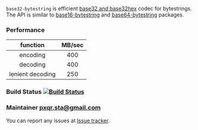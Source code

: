 `base32-bytestring` is efficient [base32 and base32hex][rfc] codec for
bytestrings. The API is similar to [base16-bytestring][base16-pkg] and
[base64-bytestring][base64-pkg] packages.

### Performance

| function        |      MB/sec     |
|:---------------:|:---------------:|
|encoding         | 400             |
|decoding         | 400             |
|lenient decoding | 250             |

### Build Status [![Build Status][travis-img]][travis-log]

### Maintainer <pxqr.sta@gmail.com>

You can report any issues at [Issue tracker][issues].

[base16-pkg]: http://hackage.haskell.org/package/base16-bytestring
[base64-pkg]: http://hackage.haskell.org/package/base64-bytestring-1.0.0.1
[rfc]:        http://tools.ietf.org/html/rfc4648
[travis-img]: https://travis-ci.org/cobit/base32-bytestring.png
[travis-log]: https://travis-ci.org/cobit/base32-bytestring
[issues]:     https://github.com/cobit/base32-bytestring/issues
